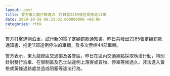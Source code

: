 ```yaml
---
layout: post
title: 警方東九龍打擊違泊　昨日發2285張告票拖走11車
date: 2020-10-28 08:23:02.000000000 +08:00
categories: rthk
---
```


警方打擊違例泊車，試行新的電子定額罰款通知書，昨日共發出2285張定額罰款通知書、拖走11部違例停泊的車輛，及多次票控44部車輛。

警方表示，東九龍總區交通部及各警區，昨日在區內交通黑點採取執法行動，特別針對雙行泊車、在限制區及巴士站違例上落客或貨物、停車等候過久、非法進入黃格或黃條過路處並造成阻塞等違法行為。
